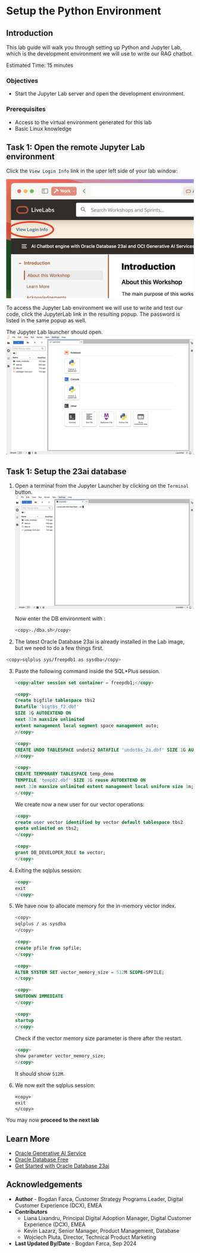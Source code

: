 # Setup the Python Environment

## Introduction

This lab guide will walk you through setting up Python and Jupyter Lab, which is the development environment we will use to write our RAG chatbot.

Estimated Time: 15 minutes

### Objectives

* Start the Jupyter Lab server and open the development environment.

### Prerequisites

* Access to the virtual environment generated for this lab
* Basic Linux knowledge

## Task 1: Open the remote Jupyter Lab environment
Click the `View Login Info` link in the uper left side of your lab window:

![alt text](images/image3.png)

To access the Jupyter Lab environment we will use to write and test our code, click the JupyterLab link in the resulting popup. 
The password is listed in the same popup as well.

The Jupyter Lab launcher should open.
![Jupyter launcher](images/image1.png)

## Task 1: Setup the 23ai database

1. Open a terminal from the Jupyter Launcher by clicking on the `Terminal` button.
   ![Jupyter terminal](images/image2.png)

   Now enter the DB environment with :

   ```bash
   <copy>./dba.sh</copy> 
   ```

2. The latest Oracle Database 23ai is already installed in the Lab image, but we need to do a few things first.

```bash
<copy>sqlplus sys/freepdb1 as sysdba</copy>
```

3. Paste the following command inside the SQL*Plus session.

   ```sql
   <copy>alter session set container = freepdb1;</copy>
   ```
   ```sql
   <copy>
   Create bigfile tablespace tbs2  
   Datafile 'bigtbs_f2.dbf'  
   SIZE 1G AUTOEXTEND ON  
   next 32m maxsize unlimited
   extent management local segment space management auto;
   </copy>
   ``` 
   ```sql
   <copy>
   CREATE UNDO TABLESPACE undots2 DATAFILE 'undotbs_2a.dbf' SIZE 1G AUTOEXTEND ON RETENTION GUARANTEE;
   </copy>
   ```
   ```sql
   <copy>
   CREATE TEMPORARY TABLESPACE temp_demo  
   TEMPFILE 'temp02.dbf' SIZE 1G reuse AUTOEXTEND ON  
   next 32m maxsize unlimited extent management local uniform size 1m;
   </copy>
   ```

   We create now a new user for our vector operations:
   ```sql
   <copy>
   create user vector identified by vector default tablespace tbs2  
   quota unlimited on tbs2;
   </copy>
   ```
   ```sql
   <copy>
   grant DB_DEVELOPER_ROLE to vector;
   </copy>
   ```

4. Exiting the sqlplus session:
   ```sql
   <copy>
   exit
   </copy>
   ```

5. We have now to allocate memory for the in-memory vector index.
   ```bash
   <copy>
   sqlplus / as sysdba
   </copy>
   ```
   ```sql
   <copy>
   create pfile from spfile;
   </copy>
   ```
   ```sql
   <copy>
   ALTER SYSTEM SET vector_memory_size = 512M SCOPE=SPFILE;
   </copy>
   ```
   ```sql
   <copy>
   SHUTDOWN IMMEDIATE
   </copy>
   ```
   ```sql
   <copy>
   startup
   </copy>
   ```
   
   Check if the vector memory size parameter is there after the restart.
   ```sql
   <copy>
   show parameter vector_memory_size;
   </copy>
   ```
   It should show `512M`.


6. We now exit the sqlplus session:
   ```
   <copy>
   exit
   </copy>
   ```
You may now **proceed to the next lab**

## Learn More
* [Oracle Generative AI Service](https://www.oracle.com/artificial-intelligence/generative-ai/generative-ai-service/)
* [Oracle Database Free](https://www.oracle.com/database/free/)
* [Get Started with Oracle Database 23ai](https://www.oracle.com/ro/database/free/get-started/)

## Acknowledgements
* **Author** - Bogdan Farca, Customer Strategy Programs Leader, Digital Customer Experience (DCX), EMEA
* **Contributors** 
   - Liana Lixandru, Principal Digital Adoption Manager, Digital Customer Experience (DCX), EMEA
   - Kevin Lazarz, Senior Manager, Product Management, Database
   - Wojciech Pluta, Director, Technical Product Marketing
* **Last Updated By/Date** -  Bogdan Farca, Sep 2024